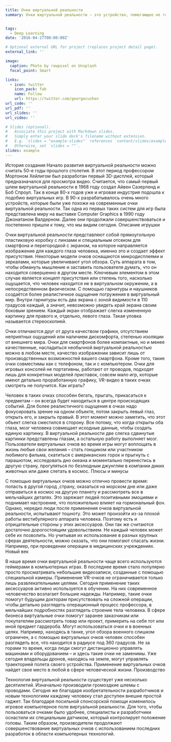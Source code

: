 ```yaml
---
title: Очки виртуальной реальности
summary: Очки виртуальной реальности – это устройство, помогающее не только просматривать картинки или видео, но и полностью погрузиться в происходящее с помощью 3D-изображений. 


tags:
  - Deep Learning
date: '2016-04-27T00:00:00Z'

# Optional external URL for project (replaces project detail page).
external_link: ''

image:
  caption: Photo by rawpixel on Unsplash
  focal_point: Smart

links:
  - icon: twitter
    icon_pack: fab
    name: Follow
    url: https://twitter.com/georgecushen
url_code: ''
url_pdf: ''
url_slides: ''
url_video: ''

# Slides (optional).
#   Associate this project with Markdown slides.
#   Simply enter your slide deck's filename without extension.
#   E.g. `slides = "example-slides"` references `content/slides/example-slides.md`.
#   Otherwise, set `slides = ""`.
slides: example
---
```


История создания
Начало развития виртуальной реальности можно считать 50-е годы прошлого столетия. В этот период профессором Мортоном Хейлигом был разработан первый 3D-дисплей, который предназначался для просмотра видео. Считается, что самый первый шлем виртуальной реальности в 1968 году создал Айвен Сазерленд и Боб Спроул. Так в конце 80-х годов уже и игровая индустрия подошла к подобию виртуальных игр. В 90-х разрабатывалось очень много устройств, которые были уже похожи на современные очки виртуальной реальности. Так одна из первых таких систем для игр была представлена миру на выставке Computer Graphics в 1990 году Джонатаном Валдерном. Далее они продолжали совершенствоваться и постепенно пришли к тому, что мы видим сегодня.
Описание игрушки

Очки виртуальной реальности представляют собой прямоугольную пластиковую коробку с линзами и специальным отсеком для смартфона и перегородкой с экраном, на которое направляется изображение для каждого глаза человека, именно это и создает эффект присутствия. Некоторые модели очков оснащаются микродисплеями и зеркалами, которые увеличивают угол обзора. Суть аппарата в том, чтобы обмануть мышление и заставить пользователя думать, что он находится совершенно в другом месте. Ключевым элементом в этом случае является концепт присутствия или степень того, насколько ощущается, что человек находится не в виртуальном окружении, а в непосредственном физическом. С помощью гарнитуры и наушников создаётся более реалистичное ощущение погружения в виртуальный мир. Внутри гарнитуры есть два экрана с зоной видимости в 110 градусов каждый, а значит, невозможно увидеть край экрана своим боковым зрением. Каждый экран отображает слегка измененную картинку для правого и, отдельно, левого глаза. Такая уловка называется стереоскопией. 

Очки отличаются друг от друга качеством графики, отсутствием неприятных ощущений или наличием дискомфорта, степенью изоляции от внешнего мира. Очки для смартфонов более компактные, но и менее качественные, насладиться необычной виртуальной реальностью можно в любом месте, качество изображении зависит лишь от производственных возможностей вашего смартфона. Кроме того, такие очки совместимы как с телефоном, так и с компьютером. Очки для игровых консолей не портативны, работают от проводов, подходят лишь для конкретных моделей приставок, совсем мало игр, которые имеют детально проработанную графику, VR-видео в таких очках смотреть не получится.
Как играть?

Человек в таких очках способен бегать, прыгать, прикасаться к предметам – он всегда будет находиться в центре происходящих событий. Для более реалистичного ощущения в очках надо фокусировать зрение на одном объекте, потом закрыть левый глаз, открыть его, и закрыть правый. В этот момент можно заметить, что этот объект слегка сместился в сторону. Все потому, что когда открыты оба глаза, мозг человека совмещает исходные данные, чтобы создать единую картинку. В виртуальной реальности две слегка сдвинутые картинки представлены глазам, а остальную работу выполняет мозг. Пользователи виртуальных очков во время игры могут воплощать в жизнь любые свои желания – стать гонщиком или участником любимого фильма, скатиться с американских горок и прыгнуть с парашютом, исследовать дно океана и моментально перенестись в другую страну, прогуляться по безлюдным джунглям в компании диких животных или даже слетать в космос.
Плюсы и минусы

С помощью виртуальных очков можно отлично провести время: попасть в другой город ,страну, оказаться на морском дне или даже отправиться в космос на другую планету и рассмотреть все в мельчайших деталях. Это заряжает людей позитивными эмоциями и поднимает настроение, что положительно влияет на гормональный фон. Однако, нередко люди после применения очков виртуальной реальности, испытывают тошноту. Это может произойти из-за плохой работы вестибулярного аппарата человека. Поэтому есть и отрицательные стороны у этих аксессуаров. Они так же считаются достаточно дорогостоящим удовольствием. Не каждый человек может себе их позволить. Но учитывая их использование в разных крупных сферах деятельности, можно сказать, что они помогают спасать жизни. Например, при проведении операции в медицинских учреждениях.
Новый век

В наше время очки виртуальной реальности чаще всего используются геймерами в компьютерных играх. В последнее время стало популярно просто просматривать небольшие видеозаписи, созданные с помощью специальной камеры. Применение VR-очков не ограничивается только лишь развлекательными целями. Сегодня применение таких аксессуаров активно используется в обучении. На них современное человечество возлагает большие надежды. Например, такие очки помогут будущим докторам присутствовать на сложной операции, чтобы детально разглядеть операционный процесс профессора, в мельчайших подробностях разглядеть строение тела человека. В сфере бизнеса виртуальные очки помогут заранее заказчикам или покупателям рассмотреть товар или проект, примерить на себя тот или иной предмет гардероба. Могут использоваться очки и в военных целях. Например, находясь в танке, угол обзора военного слишком ограничен, а с помощью виртуальных очков человек способен разглядеть все, что находится в радиусе под 360 градусов. Не за горами то время, когда люди смогут дистанционно управлять машинами и оборудованием – и здесь такие очки не заменимы. Уже сегодня владельцы дронов, находясь на земле, могут управлять траекторией полета своего устройства. Применение виртуальных очков найдет свое место в любой в сфере человеческой жизни.
Производство

Технология виртуальной реальности существует уже несколько десятилетий. Изначально производили громоздкие шлемы с проводами. Сегодня же благодаря изобретательности разработчиков и новым технологиям каждому человеку стал доступен внешне простой гаджет. Так благодаря посильной спонсорской помощи изменилось игровое компьютерное поле виртуальной реальности. Для того, чтобы пользоваться очками было удобнее, специалисты и разработчики оснастили их специальным датчиком, который контролирует положение головы. Таким образом, производители продолжают совершенствование виртуальных очков с использованием последних разработок в области компьютерных технологий. 
